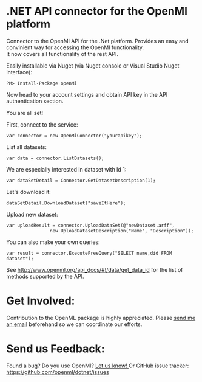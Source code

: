 # .NET API connector for the OpenMl platform

Connector to the OpenMl API for the .Net platform. Provides an easy and convinient way for accessing the OpenMl functionality. </br>
It now covers all functionality of the rest API.

Easily installable via Nuget (via Nuget console or Visual Studio Nuget interface):
```
PM> Install-Package openMl
```
Now head to your account settings and obtain API key in the API authentication section.

You are all set!

First, connect to the service:
```
var connector = new OpenMlConnector("yourapikey");
```
List all datasets:
```
var data = connector.ListDatasets();
```
We are especially interested in dataset with Id 1:
```
var dataSetDetail = Connector.GetDatasetDescription(1);
```
Let's download it:
```
dataSetDetail.DownloadDataset("saveItHere");
```
Upload new dataset:
```
var uploadResult = connector.UploadDataSet(@"newDataset.arff",
                new UploadDatasetDescription("Name", "Description"));
```
You can also make your own queries:
```
var result = connector.ExecuteFreeQuery("SELECT name,did FROM dataset");
```
See http://www.openml.org/api_docs/#!/data/get_data_id for the list of methods supported by the API.

# Get Involved:
Contribution to the OpenML package is highly appreciated. 
Please <a href="mailto:jakub.smid@outlook.com?subject=OpenMl">send me an email</a> beforehand so we can coordinate our efforts.


# Send us Feedback:
Found a bug? Do you use OpenMl? 
<a href="mailto:jakub.smid@outlook.com?subject=OpenMl">Let us know! </a>
Or GitHub issue tracker: https://github.com/openml/dotnet/issues
